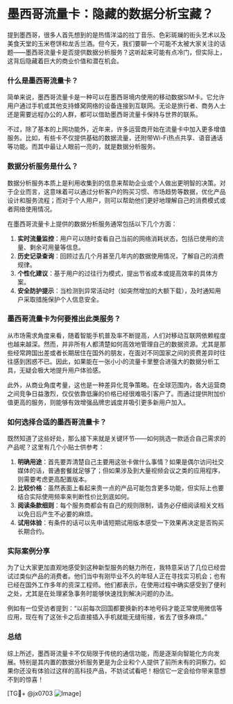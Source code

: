 # 墨西哥流量卡：隐藏的数据分析宝藏？

提到墨西哥，很多人首先想到的是热情洋溢的拉丁音乐、色彩斑斓的街头艺术以及美食天堂的玉米卷饼和龙舌兰酒。但今天，我们要聊一个可能不太被大家关注的话题——墨西哥流量卡是否提供数据分析服务？这听起来可能有点冷门，但实际上，这背后隐藏着巨大的商业价值和潜在机会。

### 什么是墨西哥流量卡？

简单来说，墨西哥流量卡是一种可以在墨西哥境内使用的移动数据SIM卡。它允许用户通过手机或其他支持蜂窝网络的设备连接到互联网。无论是旅行者、商务人士还是需要远程办公的人群，都可以借助墨西哥流量卡保持与世界的联系。

不过，除了基本的上网功能外，近年来，许多运营商开始在流量卡中加入更多增值服务。比如，有些卡不仅提供基础的数据流量，还附带Wi-Fi热点共享、语音通话等功能。而其中最让人眼前一亮的，就是数据分析服务。

### 数据分析服务是什么？

数据分析服务本质上是利用收集到的信息来帮助企业或个人做出更明智的决策。对于企业而言，这意味着可以通过分析客户的购买习惯、市场趋势等数据，优化产品设计和服务流程；而对于个人用户，则可以帮助他们更好地理解自己的消费模式或者网络使用情况。

在墨西哥流量卡上提供的数据分析服务通常包括以下几个方面：

1. **实时流量监控**：用户可以随时查看自己当前的网络消耗状态，包括已使用的流量、剩余可用量等信息。
2. **历史记录查询**：回顾过去几个月甚至几年内的数据使用情况，了解自己的消费规律。
3. **个性化建议**：基于用户的过往行为模式，提出节省成本或提高效率的具体方案。
4. **安全防护提示**：当检测到异常活动时（如突然增加的大额下载），及时通知用户采取措施保护个人信息安全。

### 墨西哥流量卡为何要推出此类服务？

从市场需求角度来看，随着智能手机普及率不断提高，人们对移动互联网依赖程度也越来越深。然而，并非所有人都清楚如何高效地管理自己的数据资源。尤其是那些经常跨国出差或者长期居住在国外的朋友，在面对不同国家之间的资费差异时往往感到困惑不已。因此，如果能在一张小小的流量卡里整合进强大的数据分析工具，无疑会极大地提升用户体验感。

此外，从商业角度考量，这也是一种差异化竞争策略。在全球范围内，各大运营商之间竞争日益激烈，仅仅依靠低廉的价格已经很难吸引客户了。而通过提供附加价值更高的服务，则能够有效增强品牌忠诚度并吸引更多新用户加入。

### 如何选择合适的墨西哥流量卡？

既然知道了这些好处，那么接下来就是关键环节——如何挑选一款适合自己需求的产品呢？这里有几个小贴士供参考：

1. **明确用途**：首先要弄清楚自己主要用这张卡做什么事情？如果是偶尔访问社交媒体的话，普通套餐就足够了；但如果涉及到大量视频会议之类的应用程序，则需要考虑更高配置版本。
2. **比较价格**：虽然表面上看起来贵一点的产品可能包含更多功能，但实际上也要结合实际使用频率来判断性价比到底如何。
3. **阅读条款细则**：每个服务商都会有自己的规则限制，请务必仔细阅读相关文档以免日后产生不必要的麻烦。
4. **试用体验**：有条件的话可以先申请短期试用版本感受一下效果再决定是否购买长期合约。

### 实际案例分享

为了让大家更加直观地感受到这种新型服务的魅力所在，我特意采访了几位已经尝试过类似产品的消费者。他们当中有刚毕业不久的年轻人正在寻找实习机会；也有已经在国外工作多年的资深工程师。他们都表示，在使用过程中确实感受到了便利之处，尤其是在处理紧急事务时能够快速找到解决问题的办法。

例如有一位受访者提到：“以前每次回国都要换新的本地号码才能正常使用微信等应用，现在有了这张卡之后直接插入手机就能无缝衔接，省去了很多麻烦。”

### 总结

综上所述，墨西哥流量卡不仅局限于传统的通信功能，而是逐渐向智能化方向发展。特别是其内置的数据分析服务更是为企业和个人提供了前所未有的洞察力。如果你还没有体验过这样的高科技产品，不妨试试看吧！相信它一定会给你带来意想不到的惊喜！

[TG💪+ @jx0703 ![Image](https://github.com/user-attachments/assets/dbca1d08-cadb-493c-b0ec-ad6f7a83f270)]